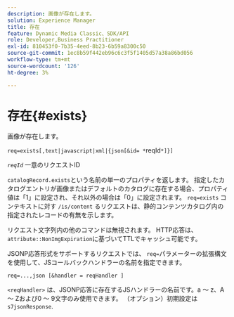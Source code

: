 ```yaml
---
description: 画像が存在します。
solution: Experience Manager
title: 存在
feature: Dynamic Media Classic、SDK/API
role: Developer,Business Practitioner
exl-id: 810453f0-7b35-4eed-8b23-6b59a8300c50
source-git-commit: 1ec8b59f442eb96c6c3f5f1405d57a38a86bd056
workflow-type: tm+mt
source-wordcount: '126'
ht-degree: 3%

---
```


# 存在{#exists}

画像が存在します。

`req=exists[,text|javascript|xml|{json[&id= *`reqId`*]}]`

*`reqId`* 一意のリクエストID

`catalogRecord.exists`という名前の単一のプロパティを返します。 指定したカタログエントリが画像またはデフォルトのカタログに存在する場合、プロパティ値は「1」に設定され、それ以外の場合は「0」に設定されます。 `req=exists` コンテキストに対す `/is/content` るリクエストは、静的コンテンツカタログ内の指定されたレコードの有無を示します。

リクエスト文字列内の他のコマンドは無視されます。 HTTP応答は、`attribute::NonImgExpiration`に基づいてTTLでキャッシュ可能です。

JSONP応答形式をサポートするリクエストでは、 `req=`パラメーターの拡張構文を使用して、JSコールバックハンドラーの名前を指定できます。

`req=...,json [&handler = reqHandler ]`

`<reqHandler>` は、JSONP応答に存在するJSハンドラーの名前です。a ～ z、A ～ Zおよび0 ～ 9文字のみ使用できます。 （オプション）初期設定は `s7jsonResponse`.
